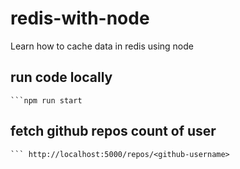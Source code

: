 # redis-with-node
Learn how to cache data in redis using node

## run code locally
    ```npm run start

## fetch github repos count of user

    ``` http://localhost:5000/repos/<github-username>
